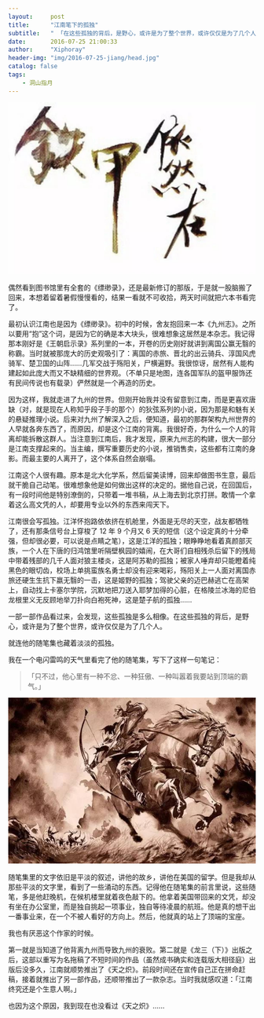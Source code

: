 ```yaml
---
layout:     post
title:      "江南笔下的孤独"
subtitle:   " 「在这些孤独的背后，是野心，或许是为了整个世界，或许仅仅是为了几个人。」" 
date:       2016-07-25 21:00:33
author:     "Xiphoray"
header-img: "img/2016-07-25-jiang/head.jpg"
catalog: false
tags:     
    - 洞山指月
---
```



![img](/img/2016-07-25-jiang/1.jpg)

偶然看到图书馆里有全套的《缥缈录》，还是最新修订的那版，于是就一股脑搬了回来，本想着留着暑假慢慢看的，结果一看就不可收拾，两天时间就把六本书看完了。

最初认识江南也是因为《缥缈录》。初中的时候，舍友抱回来一本《九州志》。之所以要用“抱”这个词，是因为它的确是本大块头，很难想象这居然是本杂志。我记得那本刚好是《王朝启示录》系列里的一本，开卷的历史刚好就讲到离国公赢无翳的称霸。当时就被那庞大的历史观吸引了：离国的赤旅、晋北的出云骑兵、淳国风虎骑军、楚卫国的山阵……几军交战于殇阳关，尸横遍野。我很惊讶，居然有人能构建起如此庞大而又不缺精细的世界观。（不单只是地图，连各国军队的盔甲服饰还有民间传说也有载录）俨然就是一个再造的历史。

因为这样，我就走进了九州的世界。但刚开始我并没有留意到江南，而是更喜欢唐缺（对，就是现在人称知乎段子手的那个）的狄弦系列的小说，因为那是和魅有关的悬疑推理小说。后来对九州了解深入之后，便知道，最初的那群架构九州世界的人早就各奔东西了，而原因，却是这个江南的背离。我很好奇，为什么一个人的背离却能拆散这群人。当注意到江南后，我才发现，原来九州志的构建，很大一部分是江南支撑起来的。当主编，撰写重要历史的小说，推销售卖，这些都有江南的身影。而最主要的人离开了，这个体系自然会崩塌。

江南这个人很有趣。原本是北大化学系，然后留美读博，回来却做图书生意，最后就干脆自己动笔。很难想象他是如何做出这样的决定的。据他自己说，在回国后，有一段时间他是特别潦倒的，只带着一堆书稿，从上海去到北京打拼。敢情一个拿着这么高文凭的人，却要用专业以外的东西来闯天下。

江南很会写孤独。江洋怀抱路依依挤在机舱里，外面是无尽的天空，战友都牺牲了，还有那条信号台上穿梭了 12 年 9 个月又 6 天的短信（这个设定真的十分牵强，但却很必要，可以说是点睛之笔），这是江洋的孤独；眼睁睁地看着真颜部灭族，一个人在下唐的归鸿馆里听隔壁枫园的嬉闹，在大哥们自相残杀后留下的残局中带着残部的几千人面对狼主楼炎，这是阿苏勒的孤独；被家人唾弃却只能瞪着纯黑色的眼切齿，校场上单挑蛮族名勇士却没有迎来喝彩，殇阳关上一人面对离国赤旅还硬生生抗下嬴无翳的一击，这是姬野的孤独；驾驶父亲的迈巴赫逃亡在高架上，自动找上卡塞尔学院，沉默地把刀送入耶梦加得的心脏，在格陵兰冰海的尼伯龙根里义无反顾地举刀扑向白袍死神，这是楚子航的孤独……

一部一部作品看过来，会发现，这些孤独是多么相像。在这些孤独的背后，是野心，或许是为了整个世界，或许仅仅是为了几个人。

就连他的随笔集也藏着淡淡的孤独。

我在一个电闪雷鸣的天气里看完了他的随笔集，写下了这样一句笔记：

> 「只不过，他心里有一种不忿、一种狂傲、一种叫嚣着我要站到顶端的霸气。」

![img](/img/2016-07-25-jiang/2.jpg)

随笔集里的文字依旧是平淡的叙述，讲他的故乡，讲他在美国的留学。但是我却从那些平淡的文字里，看到了一些涌动的东西。记得他在随笔集的前言里说，这些随笔，多是他赶晚机，在候机楼里就着夜色敲下的。他拿着美国带回来的文凭，却没有坐在办公室里，而是独自挑起一项事业，独自等待凌晨的航班。他是真的想干出一番事业来，在一个不被人看好的方向上。然后，他就真的站上了顶端的宝座。

我也有厌恶这个作家的时候。

第一就是当知道了他背离九州而导致九州的衰败。第二就是《龙三（下）》出版之后，这部以重写为名拖稿了不短时间的作品（虽然成书确实和连载版大相径庭）出版后没多久，江南就顺势推出了《天之炽》。前段时间还在宣传自己正在拼命赶稿，接着就推出了另一部作品，还顺带推出了一款杂志。当时我就感叹道：「江南终究还是个生意人啊。」

也因为这个原因，我到现在也没看过《天之炽》......
